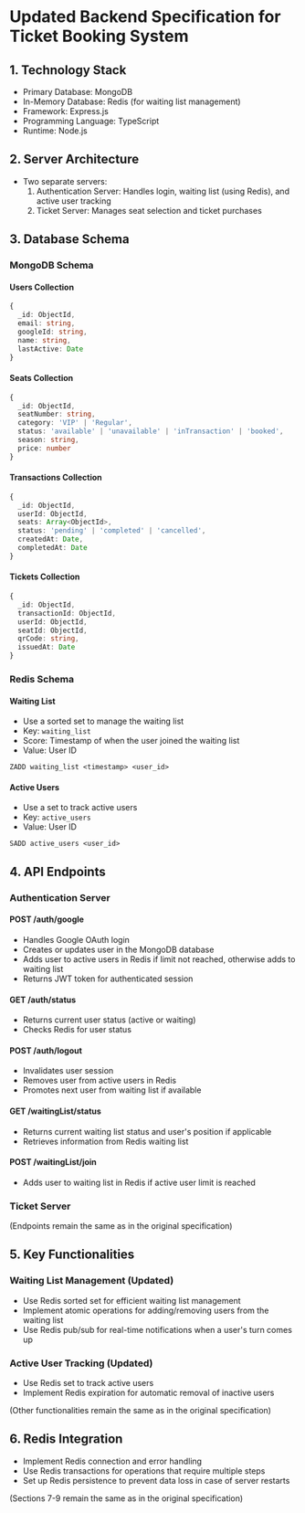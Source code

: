 # Updated Backend Specification for Ticket Booking System

## 1. Technology Stack

- Primary Database: MongoDB
- In-Memory Database: Redis (for waiting list management)
- Framework: Express.js
- Programming Language: TypeScript
- Runtime: Node.js

## 2. Server Architecture

- Two separate servers:
  1. Authentication Server: Handles login, waiting list (using Redis), and active user tracking
  2. Ticket Server: Manages seat selection and ticket purchases

## 3. Database Schema

### MongoDB Schema

#### Users Collection

```typescript
{
  _id: ObjectId,
  email: string,
  googleId: string,
  name: string,
  lastActive: Date
}
```

#### Seats Collection

```typescript
{
  _id: ObjectId,
  seatNumber: string,
  category: 'VIP' | 'Regular',
  status: 'available' | 'unavailable' | 'inTransaction' | 'booked',
  season: string,
  price: number
}
```

#### Transactions Collection

```typescript
{
  _id: ObjectId,
  userId: ObjectId,
  seats: Array<ObjectId>,
  status: 'pending' | 'completed' | 'cancelled',
  createdAt: Date,
  completedAt: Date
}
```

#### Tickets Collection

```typescript
{
  _id: ObjectId,
  transactionId: ObjectId,
  userId: ObjectId,
  seatId: ObjectId,
  qrCode: string,
  issuedAt: Date
}
```

### Redis Schema

#### Waiting List

- Use a sorted set to manage the waiting list
- Key: `waiting_list`
- Score: Timestamp of when the user joined the waiting list
- Value: User ID

```
ZADD waiting_list <timestamp> <user_id>
```

#### Active Users

- Use a set to track active users
- Key: `active_users`
- Value: User ID

```
SADD active_users <user_id>
```

## 4. API Endpoints

### Authentication Server

#### POST /auth/google

- Handles Google OAuth login
- Creates or updates user in the MongoDB database
- Adds user to active users in Redis if limit not reached, otherwise adds to waiting list
- Returns JWT token for authenticated session

#### GET /auth/status

- Returns current user status (active or waiting)
- Checks Redis for user status

#### POST /auth/logout

- Invalidates user session
- Removes user from active users in Redis
- Promotes next user from waiting list if available

#### GET /waitingList/status

- Returns current waiting list status and user's position if applicable
- Retrieves information from Redis waiting list

#### POST /waitingList/join

- Adds user to waiting list in Redis if active user limit is reached

### Ticket Server

(Endpoints remain the same as in the original specification)

## 5. Key Functionalities

### Waiting List Management (Updated)

- Use Redis sorted set for efficient waiting list management
- Implement atomic operations for adding/removing users from the waiting list
- Use Redis pub/sub for real-time notifications when a user's turn comes up

### Active User Tracking (Updated)

- Use Redis set to track active users
- Implement Redis expiration for automatic removal of inactive users

(Other functionalities remain the same as in the original specification)

## 6. Redis Integration

- Implement Redis connection and error handling
- Use Redis transactions for operations that require multiple steps
- Set up Redis persistence to prevent data loss in case of server restarts

(Sections 7-9 remain the same as in the original specification)
